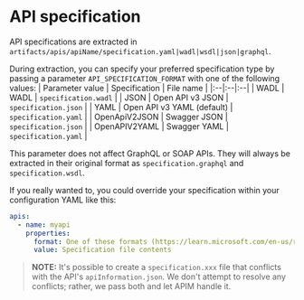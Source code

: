 # API specification
API specifications are extracted in ``artifacts/apis/apiName/specification.yaml|wadl|wsdl|json|graphql``.

During extraction, you can specify your preferred specification type by passing a parameter ``API_SPECIFICATION_FORMAT`` with one of the following values:
| Parameter value | Specification | File name |
|:--|:--|:--|
| WADL | WADL | ``specification.wadl`` |
| JSON | Open API v3 JSON | ``specification.json`` |
| YAML | Open API v3 YAML (default) | ``specification.yaml`` |
| OpenApiV2JSON | Swagger JSON | ``specification.json`` |
| OpenAPIV2YAML | Swagger YAML | ``specification.yaml`` |

This parameter does not affect GraphQL or SOAP APIs. They will always be extracted in their original format as ``specification.graphql`` and ``specification.wsdl``.

If you really wanted to, you could override your specification within your configuration YAML like this:
```yaml
apis:
  - name: myapi
    properties:
      format: One of these formats (https://learn.microsoft.com/en-us/rest/api/apimanagement/current-ga/apis/create-or-update?tabs=HTTP#contentformat)
      value: Specification file contents
```


> **NOTE:** It's possible to create a ``specification.xxx`` file that conflicts with the API's ``apiInformation.json``. We don't attempt to resolve any conflicts; rather, we pass both and let APIM handle it.